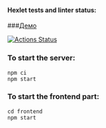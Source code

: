 #### Hexlet tests and linter status:  
  
###[Демо](https://chat-project-6cxy.onrender.com/)  
  

[![Actions Status](https://github.com/metastasio/frontend-project-12/workflows/hexlet-check/badge.svg)](https://github.com/metastasio/frontend-project-12/actions)

### To start the server:

```
npm ci
npm start
```

### To start the frontend part:

```
cd frontend
npm start
```


